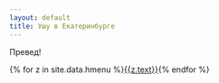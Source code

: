 ```yaml
---
layout: default
title: Ушу в Екатеринбурге
---
```


Превед!

<div id='hmenu'>
{% for z in site.data.hmenu %}<a
href="{{z.url}}">{{z.text}}</a>{% endfor %}
</div>
